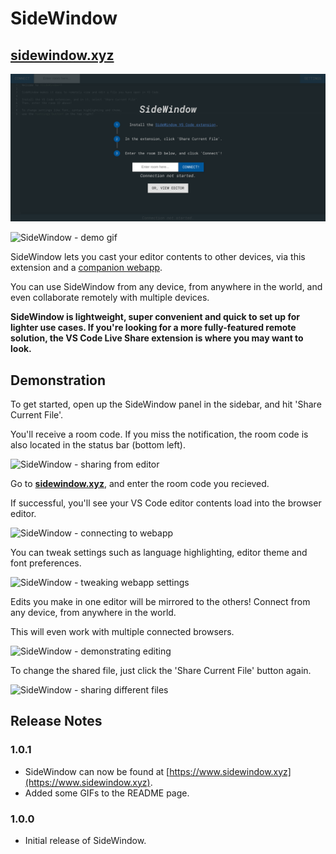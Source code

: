 # SideWindow

## [sidewindow.xyz](https://www.sidewindow.xyz)

![Sidewindow - demo image](images/sidewindow-landing.png)

![SideWindow - demo gif](images/sw-gif-hq-5.gif)

SideWindow lets you cast your editor contents to other devices, via this extension and a [companion webapp](https://www.sidewindow.xyz).

You can use SideWindow from any device, from anywhere in the world, and even collaborate remotely with multiple devices.

**SideWindow is lightweight, super convenient and quick to set up for lighter use cases.  If you're looking for a more fully-featured remote solution, the VS Code Live Share extension is where you may want to look.**


## Demonstration

To get started, open up the SideWindow panel in the sidebar, and hit 'Share Current File'.

You'll receive a room code. If you miss the notification, the room code is also located in the status bar (bottom left).

![SideWindow - sharing from editor](images/sw-gif-xhq-1.gif)

Go to **[sidewindow.xyz](https://www.sidewindow.xyz)**, and enter the room code you recieved.

If successful, you'll see your VS Code editor contents load into the browser editor.

![SideWindow - connecting to webapp](images/sw-gif-xhq-2.gif)

You can tweak settings such as language highlighting, editor theme and font preferences.

![SideWindow - tweaking webapp settings](images/sw-gif-xhq-3.gif)


Edits you make in one editor will be mirrored to the others! Connect from any device, from anywhere in the world.

This will even work with multiple connected browsers.

![SideWindow - demonstrating editing](images/sw-gif-xhq-5.gif)

To change the shared file, just click the 'Share Current File' button again.

![SideWindow - sharing different files](images/sw-gif-xhq-6.gif)

## Release Notes

### 1.0.1

* SideWindow can now be found at [https://www.sidewindow.xyz](https://www.sidewindow.xyz).
* Added some GIFs to the README page.

### 1.0.0

* Initial release of SideWindow.